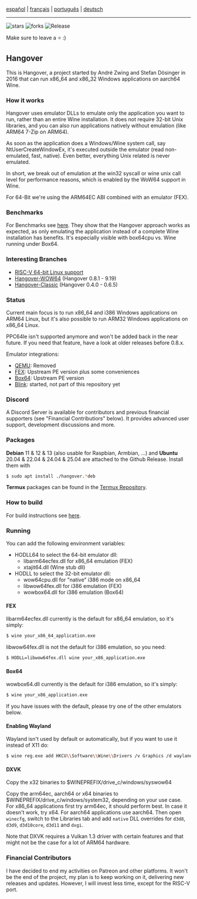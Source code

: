 [español](https://github-com.translate.goog/AndreRH/hangover/blob/master/README.md?_x_tr_sl=en&_x_tr_tl=es) | [français](https://github-com.translate.goog/AndreRH/hangover/blob/master/README.md?_x_tr_sl=en&_x_tr_tl=fr) | [português](https://github-com.translate.goog/AndreRH/hangover/blob/master/README.md?_x_tr_sl=en&_x_tr_tl=pt) | [deutsch](https://github-com.translate.goog/AndreRH/hangover/blob/master/README.md?_x_tr_sl=en&_x_tr_tl=de)

---

![stars](https://img.shields.io/github/stars/AndreRH/hangover?style=flat-square)
![forks](https://img.shields.io/github/forks/AndreRH/hangover?style=flat-square)
![Release](https://img.shields.io/github/v/release/AndreRH/hangover?style=flat-square)

Make sure to leave a :star: :)

## Hangover
This is Hangover, a project started by André Zwing and Stefan Dösinger in 2016 that can
run x86_64 and x86_32 Windows applications on aarch64 Wine.

### How it works
Hangover uses emulator DLLs to emulate only the application you want to run, rather than an entire Wine installation. It does not require 32-bit Unix libraries, and you can also run applications natively without emulation (like ARM64 7-Zip on ARM64).

As soon as the application does a Windows/Wine system call, say NtUserCreateWindowEx, it's executed outside the emulator (read non-emulated, fast, native). Even better, everything Unix related is never emulated.

In short, we break out of emulation at the win32 syscall or wine unix call level for performance reasons, which is enabled by the WoW64 support in Wine.

For 64-Bit we're using the ARM64EC ABI combined with an emulator (FEX).

### Benchmarks
For Benchmarks see [here](benchmarks/readme.md). They show that the Hangover approach works as expected, as only emulating the application instead of a complete Wine installation has benefits. It's especially visible with box64cpu vs. Wine running under Box64.

### Interesting Branches

* [RISC-V 64-bit Linux support](https://github.com/AndreRH/hangover/tree/riscv64)
* [Hangover-WOW64](https://github.com/AndreRH/hangover/tree/wow) (Hangover 0.8.1 - 9.19)
* [Hangover-Classic](https://github.com/AndreRH/hangover/tree/hangover-classic) (Hangover 0.4.0 - 0.6.5)

### Status
Current main focus is to run x86_64 and i386 Windows applications on ARM64 Linux, but it's also possible to run ARM32 Windows applications on x86_64 Linux.

PPC64le isn't supported anymore and won't be added back in the near future.
If you need that feature, have a look at older releases before 0.8.x.

Emulator integrations:

- [QEMU](https://gitlab.com/qemu-project/qemu): Removed
- [FEX](https://github.com/FEX-Emu/FEX): Upstream PE version plus some conveniences
- [Box64](https://github.com/ptitSeb/box64/): Upstream PE version
- [Blink](https://github.com/jart/blink): started, not part of this repository yet

### Discord
A Discord Server is available for contributors and previous financial supporters (see "Financial Contributiors" below).
It provides advanced user support, development discussions and more.

### Packages
__Debian__ 11 & 12 & 13 (also usable for Raspbian, Armbian, ...) and __Ubuntu__ 20.04 & 22.04 & 24.04 & 25.04 are attached to the Github Release.
Install them with
```bash
$ sudo apt install ./hangover.*deb
```

__Termux__ packages can be found in the [Termux Repository](https://github.com/termux/termux-packages/tree/master/x11-packages/hangover-wine).

### How to build
For build instructions see [here](docs/COMPILE.md).

### Running
You can add the following environment variables:

* HODLL64 to select the 64-bit emulator dll:
    * libarm64ecfex.dll for x86_64 emulation (FEX)
    * xtajit64.dll (Wine stub dll)
* HODLL to select the 32-bit emulator dll:
    * wow64cpu.dll for "native" i386 mode on x86_64
    * libwow64fex.dll for i386 emulation (FEX)
    * wowbox64.dll for i386 emulation (Box64)

#### FEX
libarm64ecfex.dll currently is the default for x86_64 emulation, so it's simply:

```bash
$ wine your_x86_64_application.exe
```

libwow64fex.dll is not the default for i386 emulation, so you need:

```bash
$ HODLL=libwow64fex.dll wine your_x86_application.exe
```

#### Box64
wowbox64.dll currently is the default for i386 emulation, so it's simply:

```bash
$ wine your_x86_application.exe
```

If you have issues with the default, please try one of the other emulators below.

#### Enabling Wayland
Wayland isn't used by default or automatically, but if you want to use it instead of X11 do:

```bash
$ wine reg.exe add HKCU\\Software\\Wine\\Drivers /v Graphics /d wayland,x11
```

#### DXVK
Copy the x32 binaries to $WINEPREFIX/drive_c/windows/syswow64

Copy the arm64ec, aarch64 or x64 binaries to $WINEPREFIX/drive_c/windows/system32, depending on your use case.
For x86_64 applications first try arm64ec, it should perform best. In case it doesn't work, try x64. For aarch64 applications use aarch64.
Then open `winecfg`, switch to the Libraries tab and add `native` DLL overrides for `d3d8`, `d3d9`, `d3d10core`, `d3d11` and `dxgi`.

Note that DXVK requires a Vulkan 1.3 driver with certain features and that might not be the case for a lot of ARM64 hardware.

### Financial Contributors

I have decided to end my activities on Patreon and other platforms.
It won't be the end of the project, my plan is to keep working on it,
delivering new releases and updates. However, I will invest less time,
except for the RISC-V port.
